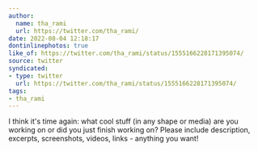 ```yaml
---
author:
  name: tha_rami
  url: https://twitter.com/tha_rami/
date: 2022-08-04 12:18:17
dontinlinephotos: true
like_of: https://twitter.com/tha_rami/status/1555166228171395074/
source: twitter
syndicated:
- type: twitter
  url: https://twitter.com/tha_rami/status/1555166228171395074/
tags:
- tha_rami
---
```


I think it's time again: what cool stuff (in any shape or media) are you working on or did you just finish working on? Please include description, excerpts, screenshots, videos, links - anything you want!